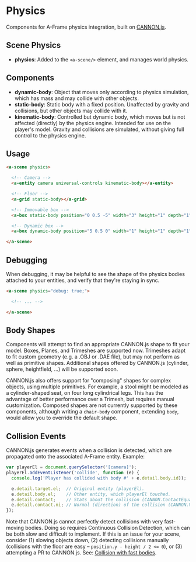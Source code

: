 # Physics

Components for A-Frame physics integration, built on [CANNON.js](http://schteppe.github.io/cannon.js/).

## Scene Physics

- **physics**: Added to the `<a-scene/>` element, and manages world physics.

## Components

- **dynamic-body**: Object that moves only according to physics simulation, which has mass and may collide with other objects.
- **static-body**: Static body with a fixed position. Unaffected by gravity and collisions, but other objects may collide with it.
- **kinematic-body**: Controlled but dynamic body, which moves but is not affected (directly) by the physics engine. Intended for use on the player's model. Gravity and collisions are simulated, without giving full control to the physics engine.

## Usage

```html
<a-scene physics>

  <!-- Camera -->
  <a-entity camera universal-controls kinematic-body></a-entity>

  <!-- Floor -->
  <a-grid static-body></a-grid>

  <!-- Immovable box -->
  <a-box static-body position="0 0.5 -5" width="3" height="1" depth="1"></a-box>

  <!-- Dynamic box -->
  <a-box dynamic-body position="5 0.5 0" width="1" height="1" depth="1"></a-box>

</a-scene>
```

## Debugging

When debugging, it may be helpful to see the shape of the physics bodies attached to your entities, and verify that they're staying in sync.

```html
<a-scene physics="debug: true;">

  <!-- ... -->

</a-scene>
```

## Body Shapes

Components will attempt to find an appropriate CANNON.js shape to fit your model. Boxes, Planes, and Trimeshes are supported now. Trimeshes adapt to fit custom geometry (e.g. a .OBJ or .DAE file), but may not perform as well as primitive shapes. Additional shapes offered by CANNON.js (cylinder, sphere, heightfield, ...) will be supported soon.

CANNON.js also offers support for "composing" shapes for complex objects, using multiple primitives. For example, a stool might be modeled as a cylinder-shaped seat, on four long cylindrical legs. This has the advantage of better performance over a Trimesh, but requires manual customization. Composed shapes are not currently supported by these components, although writing a `chair-body` component, extending `body`, would allow you to override the default shape.

## Collision Events

CANNON.js generates events when a collision is detected, which are propagated onto the associated A-Frame entity. Example:

```javascript
var playerEl = document.querySelector('[camera]');
playerEl.addEventListener('collide', function (e) {
  console.log('Player has collided with body #' + e.detail.body.id));

  e.detail.target.el;  // Original entity (playerEl).
  e.detail.body.el;    // Other entity, which playerEl touched.
  e.detail.contact;    // Stats about the collision (CANNON.ContactEquation).
  e.detail.contact.ni; // Normal (direction) of the collision (CANNON.Vec3).
});
```

Note that CANNON.js cannot perfectly detect collisions with very fast-moving bodies. Doing so requires Continuous Collision Detection, which can be both slow and difficult to implement. If this is an issue for your scene, consider (1) slowing objects down, (2) detecting collisions manually (collisions with the floor are easy – `position.y - height / 2 <= 0`), or (3) attempting a PR to CANNON.js. See: [Collision with fast bodies](https://github.com/schteppe/cannon.js/issues/202).
